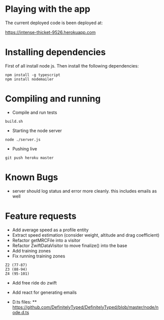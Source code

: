 # Playing with the app

The current deployed code is been deployed at:

https://intense-thicket-9526.herokuapp.com

# Installing dependencies

First of all install node js. Then install the following dependencies:


```
npm install -g typescript
npm install nodemailer
```

# Compiling and running

* Compile and run tests

```
build.sh
```

* Starting the node server

```
node ./server.js
```

* Pushing live

```
git push heroku master
```

# Known Bugs
* server should log status and error more cleanly. this includes emails as well

# Feature requests
* Add average speed as a profile entity
* Extract speed estimation (consider weight, altitude and drag coefficient)
* Refactor getMRCFile into a visitor
* Refactor ZwiftDataVisitor to move finalize() into the base
* Add training zones
* Fix running training zones

```
Z2 (77-87)
Z3 (88-94)
Z4 (95-101)

```
* Add free ride do zwift
        <FreeRide Duration="600" FlatRoad="1"/>
* Add react for generating emails


* D.ts files:
** https://github.com/DefinitelyTyped/DefinitelyTyped/blob/master/node/node.d.ts

